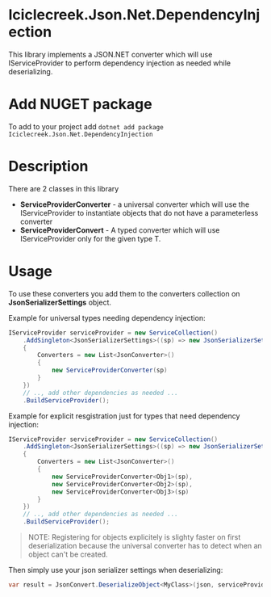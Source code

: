 # Iciclecreek.Json.Net.DependencyInjection
This library implements a JSON.NET converter which will use IServiceProvider to perform dependency injection as needed while deserializing.

# Add NUGET package
To add to your project add
```dotnet add package Iciclecreek.Json.Net.DependencyInjection```

# Description
There are 2 classes in this library
* **ServiceProviderConverter** - a universal converter which will use the IServiceProvider to instantiate objects that do not have a parameterless converter
* **ServiceProviderConvert<T>** - A typed converter which will use IServiceProvider only for the given type T.

# Usage
To use these converters you add them to the converters collection on **JsonSerializerSettings** object.

Example for universal types needing dependency injection:
```C#
IServiceProvider serviceProvider = new ServiceCollection()
    .AddSingleton<JsonSerializerSettings>((sp) => new JsonSerializerSettings() 
    { 
        Converters = new List<JsonConverter>() 
        { 
            new ServiceProviderConverter(sp) 
        } 
    })
    // .., add other dependencies as needed ...
    .BuildServiceProvider();
```

Example for explicit resgistration just for types that need dependency injection:
```c#
IServiceProvider serviceProvider = new ServiceCollection()
    .AddSingleton<JsonSerializerSettings>((sp) => new JsonSerializerSettings() 
    { 
        Converters = new List<JsonConverter>() 
        { 
            new ServiceProviderConverter<Obj1>(sp),
            new ServiceProviderConverter<Obj2>(sp),
            new ServiceProviderConverter<Obj3>(sp) 
        } 
    })
    // .., add other dependencies as needed ...
    .BuildServiceProvider();
```

> NOTE: Registering for objects explicitely is slighty faster on first deserialization because the universal converter has to detect when an object can't be created.

Then simply use your json serializer settings when deserializing:
```c#
var result = JsonConvert.DeserializeObject<MyClass>(json, serviceProvider.GetRequiredService<JsonSerializerSettings>());
```

